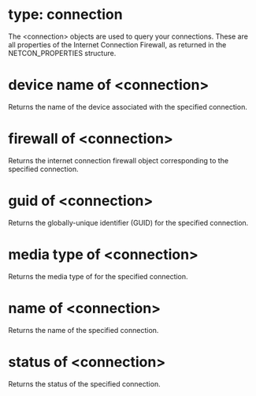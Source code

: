 # type: connection

The &lt;connection&gt; objects are used to query your connections. These are all properties of the Internet Connection Firewall, as returned in the NETCON_PROPERTIES structure.

# device name of &lt;connection&gt;

Returns the name of the device associated with the specified connection.

# firewall of &lt;connection&gt;

Returns the internet connection firewall object corresponding to the specified connection.

# guid of &lt;connection&gt;

Returns the globally-unique identifier (GUID) for the specified connection.

# media type of &lt;connection&gt;

Returns the media type of for the specified connection.

# name of &lt;connection&gt;

Returns the name of the specified connection.

# status of &lt;connection&gt;

Returns the status of the specified connection.
